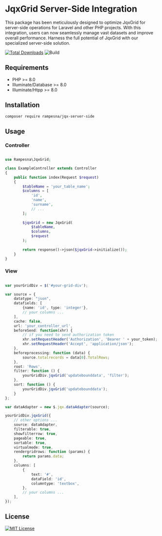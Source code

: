 # JqxGrid Server-Side Integration

This package has been meticulously designed to optimize JqxGrid for server-side operations for Laravel and other PHP
projects. With this integration, users can now seamlessly manage vast datasets and improve overall performance. Harness
the full potential of JqxGrid with our specialized server-side solution.

[![Total Downloads](https://img.shields.io/packagist/dt/rampesna/jqx-server-side.svg)](https://packagist.org/packages/rampesna/jax-server-side)
![Build](https://img.shields.io/badge/build-passing-brightgreen)

## Requirements

- PHP >= 8.0
- Illuminate/Database >= 8.0
- Illuminate/Htpp >= 8.0

## Installation

```bash
composer require rampesna/jqx-server-side
```

## Usage

### Controller

```php

use Rampesna\JqxGrid;

class ExampleController extends Controller
{
    public function index(Request $request)
    {
        $tableName = 'your_table_name';
        $columns = [
            'id',
            'name',
            'surname',
            // ...
        ];
        
        $jqxGrid = new JqxGrid(
            $tableName,
            $columns,
            $request
        );
        
        return response()->json($jqxGrid->initialize());
    }
}
```

### View

```typescript

var yourGridDiv = $('#your-grid-div');

var source = {
    datatype: "json",
    datafields: [
        {name: 'id', type: 'integer'},
        // your columns ...
    ],
    cache: false,
    url: 'your_controller_url',
    beforeSend: function(xhr) {
        // if you need to send authorization token
        xhr.setRequestHeader('Authorization', 'Bearer ' + your_token);
        xhr.setRequestHeader('Accept', 'application/json');
    },
    beforeprocessing: function (data) {
        source.totalrecords = data[0].TotalRows;
    },
    root: 'Rows',
    filter: function () {
        yourGridDiv.jqxGrid('updatebounddata', 'filter');
    },
    sort: function () {
        yourGridDiv.jqxGrid('updatebounddata');
    }
};

var dataAdapter = new $.jqx.dataAdapter(source);

yourGridDiv.jqxGrid({
    // other options ...
    source: dataAdapter,
    filterable: true,
    showfilterrow: true,
    pageable: true,
    sortable: true,
    virtualmode: true,
    rendergridrows: function (params) {
        return params.data;
    },
    columns: [
        {
            text: '#',
            dataField: 'id',
            columntype: 'textbox',
        },
        // your columns ...
    ],
});

```

## License

[![MIT License](https://img.shields.io/badge/License-MIT-green.svg)](https://choosealicense.com/licenses/mit/)